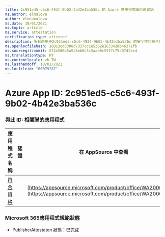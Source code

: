 ```yaml
---
title: 2c951ed5-c5c6-493f-9b02-4b42e3ba536c 的 Azure 應用程式識別碼資訊
ms.author: elmalova
author: elenamalova
ms.date: 10/01/2021
ms.topic: article
ms.service: attestation
certification_type: attested
description: 所有適用于2c951ed5-c5c6-493f-9b02-4b42e3ba536c 的安全性和符合性資訊資訊。
ms.openlocfilehash: 10013cd3308d7337cc1e5362e1633428b46372fb
ms.sourcegitcommit: 874e586a5a9a5eb0c5c5aae0c59f7c75c0742ec4
ms.translationtype: MT
ms.contentlocale: zh-TW
ms.lasthandoff: 10/01/2021
ms.locfileid: "60079287"
---
```

# <a name="azure-app-id-2c951ed5-c5c6-493f-9b02-4b42e3ba536c"></a>Azure App ID: 2c951ed5-c5c6-493f-9b02-4b42e3ba536c


### <a name="apps-associated-with-this-id"></a>與此 ID: 相關聯的應用程式
| **應用程式名稱** | **認證** | **在 AppSource 中查看** |
|--------------|---------------|-----------------------|
| [符合資格](https://docs.microsoft.com/microsoft-365-app-certification/forward/WA200002720) |  | [https://appsource.microsoft.com/product/office/WA200002720](https://appsource.microsoft.com/product/office/WA200002720) |

### <a name="microsoft-365-app-compliance-status"></a>Microsoft 365應用程式規範狀態
- PublisherAttestaton 狀態：已完成
